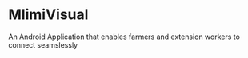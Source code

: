 # MlimiVisual
An Android Application that enables farmers and extension workers to connect seamslessly
